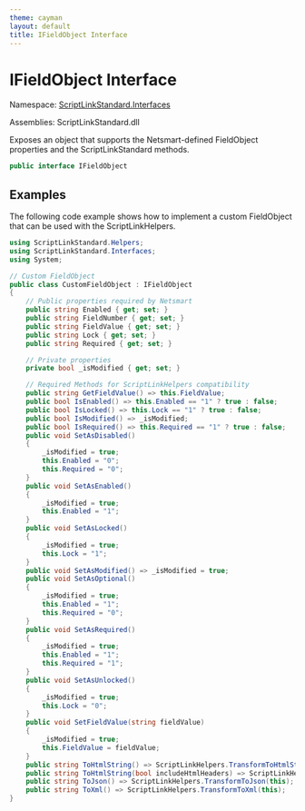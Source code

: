 ```yaml
---
theme: cayman
layout: default
title: IFieldObject Interface
---
```


# IFieldObject Interface

Namespace: [ScriptLinkStandard.Interfaces](./)

Assemblies: ScriptLinkStandard.dll

Exposes an object that supports the Netsmart-defined FieldObject properties and the ScriptLinkStandard methods.

```c#
public interface IFieldObject
```

## Examples

The following code example shows how to implement a custom FieldObject that can be used with the ScriptLinkHelpers.

```c#
using ScriptLinkStandard.Helpers;
using ScriptLinkStandard.Interfaces;
using System;

// Custom FieldObject
public class CustomFieldObject : IFieldObject
{
    // Public properties required by Netsmart
    public string Enabled { get; set; }
    public string FieldNumber { get; set; }
    public string FieldValue { get; set; }
    public string Lock { get; set; }
    public string Required { get; set; }

    // Private properties
    private bool _isModified { get; set; }

    // Required Methods for ScriptLinkHelpers compatibility
    public string GetFieldValue() => this.FieldValue;
    public bool IsEnabled() => this.Enabled == "1" ? true : false;
    public bool IsLocked() => this.Lock == "1" ? true : false;
    public bool IsModified() => _isModified;
    public bool IsRequired() => this.Required == "1" ? true : false;
    public void SetAsDisabled()
    {
        _isModified = true;
        this.Enabled = "0";
        this.Required = "0";
    }
    public void SetAsEnabled()
    {
        _isModified = true;
        this.Enabled = "1";
    }
    public void SetAsLocked()
    {
        _isModified = true;
        this.Lock = "1";
    }
    public void SetAsModified() => _isModified = true;
    public void SetAsOptional()
    {
        _isModified = true;
        this.Enabled = "1";
        this.Required = "0";
    }
    public void SetAsRequired()
    {
        _isModified = true;
        this.Enabled = "1";
        this.Required = "1";
    }
    public void SetAsUnlocked()
    {
        _isModified = true;
        this.Lock = "0";
    }
    public void SetFieldValue(string fieldValue)
    {
        _isModified = true;
        this.FieldValue = fieldValue;
    }
    public string ToHtmlString() => ScriptLinkHelpers.TransformToHtmlString(this);
    public string ToHtmlString(bool includeHtmlHeaders) => ScriptLinkHelpers.TransformToHtmlString(this, includeHtmlHeaders);
    public string ToJson() => ScriptLinkHelpers.TransformToJson(this);
    public string ToXml() => ScriptLinkHelpers.TransformToXml(this);
}
```
